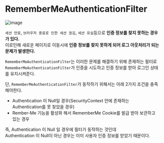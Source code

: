 RememberMeAuthenticationFilter
===============================
    
![image](https://user-images.githubusercontent.com/50267433/129193728-69784562-30b9-4ddf-baec-4378fae8b473.png)   

`세션 만료`, `브라우저 종료로 인한 세션 끊김`, `세션 유실`등으로 **인증 정보를 찾지 못하는 경우가 있다.**      
이로인해 새로운 페이지로 이동시에 **인증 정보를 찾지 못하게 되어 로그 아웃처리가 되는 문제가 발생한다.**       

`RememberMeAuthenticationFilter`는 이러한 문제를 해결하기 위해 존재하는 필터로 
`RememberMeAuthenticationFilter`가 인증을 시도하고 인증 정보를 받아 로그인 상태를 유지시켜준다.         

단, `RememberMeAuthenticationFilter`가 동작하기 위해서는 아래 2가지 조건을 충족해야한다.    
  
* Authentication 이 Null일 경우(SecurityContext 안에 존재하는 Authentication를 못 찾았을 경우)     
* Rember-Me 기능을 활성화 해서 RememberMe Cookie를 발급 받아 보관하고 있는 경우 

  
즉, Authentication 이 Null 일 경우에 필터가 동작하는 것인데       
Authentication 이 Null이 아닌 경우는 이미 사용자 인증 정보를 받았기 때문이다.        




